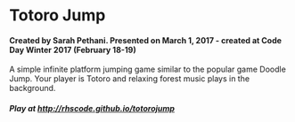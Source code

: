 # Totoro Jump
#### Created by Sarah Pethani. Presented on March 1, 2017 - created at Code Day Winter 2017 (February 18-19)
A simple infinite platform jumping game similar to the popular game Doodle Jump. Your player is Totoro and relaxing forest music plays in the background.
##### Play at http://rhscode.github.io/totorojump
